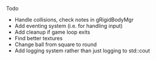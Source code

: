 Todo
* Handle collisions,  check notes in gRigidBodyMgr
* Add eventing system (i.e. for handling input)
* Add cleanup if game loop exits
* Find better textures
* Change ball from square to round
* Add logging system rather than just logging to std::cout
